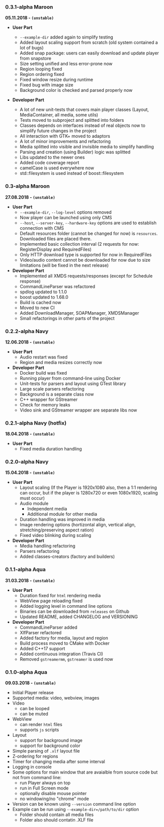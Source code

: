 ### 0.3.1-alpha Maroon

**05.11.2018 - `(unstable)`**

- **User Part**
  - `--example-dir` added again to simplify testing
  - Added layout scaling support from scratch (old system contained a lot of bugs)
  - Added snap package: users can easily download and update player from snapstore
  - Size setting unified and less error-prone now
  - Region looping fixed
  - Region ordering fixed
  - Fixed window resize during runtime
  - Fixed bug with image size
  - Background color is checked and parsed properly now
  
- **Developer Part**
  - A lot of new unit-tests that covers main player classes (Layout, MediaContainer, all media, some utils)
  - Tests moved to subproject and splitted into folders
  - Classes depends on interfaces instead of real objects now to simplify future changes in the project
  - All interaction with GTK+ moved to adaptors
  - A lot of minor improvements and refactoring
  - Media splitted into visible and invisible media to simplify handling
  - Parsing and creation (using Builder) logic was splitted
  - Libs updated to the newer ones
  - Added code coverage report
  - camelCase is used everywhere now
  - std::filesystem is used instead of boost::filesystem

### 0.3-alpha Maroon

**27.08.2018 - `(unstable)`**

- **User Part**
  - `--example-dir`, `--log-level` options removed
  - Now player can be launched using only CMS
  - `--host`, `--server-key`, `--hardware-key` options are used to establish connection with CMS
  - Default resources folder (cannot be changed for now) is `resources`. Downloaded files are placed there.
  - Implemented basic collection interval (2 requests for now: RegisterDisplay and RequiredFiles)
  - Only HTTP download type is supported for now in RequiredFiles
  - Video/audio content cannot be downloaded for now due to size limitations (will be fixed in the next release)
- **Developer Part**
  - Implemented all XMDS requests/responses (except for Schedule response)
  - CommandLineParser was refactored
  - spdlog updated to 1.1.0
  - boost updated to 1.68.0
  - Build is cached now
  - Moved to new CI
  - Added DownloadManager, SOAPManager, XMDSManager
  - Small refactorings in other parts of the project

### 0.2.2-alpha Navy

**12.06.2018 - `(unstable)`**

- **User Part**
  - Audio restart was fixed
  - Region and media resizes correctly now
- **Developer Part**
  - Docker build was fixed
  - Running player from command-line using Docker
  - Unit-tests for parsers and layout using GTest library
  - Large scale parsers refactoring
  - Background is a separate class now
  - C++ wrapper for GStreamer
  - Check for memory leaks
  - Video sink and GStreamer wrapper are separate libs now

### 0.2.1-alpha Navy (hotfix)

**18.04.2018 - `(unstable)`**

- **User Part**
  - Fixed media duration handling
  

### 0.2.0-alpha Navy

**15.04.2018 - `(unstable)`**

- **User Part**
  - Layout scaling (If the Player is 1920x1080 also, then a 1:1 rendering can occur, but if the player is 1280x720 or even 1080x1920, scaling must occur)
  - Audio module
     - Independent media
     - Additional module for other media
  - Duration handling was improved in media
  - Image rendering options (hortizontal align, vertical align, stretching/preserving aspect ration)
  - Fixed video blinking during scaling
- **Developer Part**
  - Media handling refactoring
  - Parsers refactoring
  - Added classes-creators (factory and builders)
  

### 0.1.1-alpha Aqua

**31.03.2018 - `(unstable)`**

- **User Part**
  - Duration fixed for `html` rendering media
  - WebView page reloading fixed
  - Added logging level in command line options
  - Binaries can be downloaded from `releases` on Github
  - Updated README, added CHANGELOG and VERSIONING
- **Developer Part**
  - CommandLineParser added
  - XlfParser refactored
  - Added factory for media, layout and region
  - Build process moved to CMake with Docker
  - Added C++17 support
  - Added continuous integration (Travis CI)
  - Removed `gstreamermm`, `gstreamer` is used now

### 0.1.0-alpha Aqua

**09.03.2018 - `(unstable)`**

- Initial Player release
- Supported media: video, webview, images
- Video
  - can be looped
  - can be muted
- WebView
  - can render `html` files
  - supports `js` scripts
- Layout
  - support for background image
  - support for background color
- Simple parsing of `.xlf` layout file
- Z-ordering for regions
- Timer for changing media after some interval
- Logging in console
- Some options for main window that are avaialble from source code but not from command line:
  - run Player always on top
  - run in Full Screen mode
  - optionally disable mouse pointer
  - no windowing/no "chrome" mode
- Version can be known using `--version` command line option
- Example can be run using `--example-dir=/path/to/dir` option
  - Folder should contain all media files
  - Folder also should contatin .XLF file
